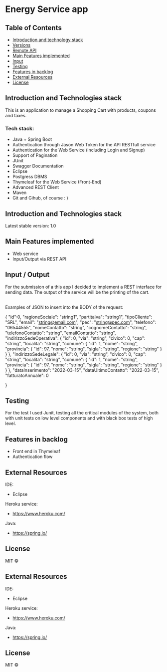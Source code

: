 # Energy Service app

## Table of Contents

- [Introduction and technology stack](#Introduction-and-Technologies-stack)
- [Versions](#Version)
- [Remote API](#Remote-API)
- [Main Features implemented](#Main-Features-implemented)
- [Input](#Input)
- [Testing](#Testing)
- [Features in backlog](#Feature-In-Backlog)
- [External Resources](#External-resources)
- [License](#License)

## Introduction and Technologies stack
This is an application to manage a Shopping Cart with products, coupons and taxes. 

### Tech stack: 
- Java + Spring Boot
- Authentication through Jason Web Token for the API RESTfull service
- Authentication for the Web Service (including Login and Signup)
- Support of Pagination
- JUnit
- Swagger Documentation
- Eclipse
- Postgress DBMS
- Thymeleaf for the Web Service (Front-End)
- Advanced REST Client
- Maven
- Git and Gihub, of course : ) 

## Introduction and Technologies stack

Latest stable version: 1.0  


## Main Features implemented

- Web service
- Input/Output via REST API

## Input / Output

For the submission of a this app I decided to implement a REST interface for sending data. The output of the service will be the printing of the cart.

<br>
Examples of JSON to insert into the BODY of the request:


{
  "id":0,
  "ragioneSociale": "string1",
  "partitaIva": "string1",
  "tipoCliente": "SRL",
  "email": "string@email.com",
  "pec": "string@pec.com",
  "telefono": "06544555",
  "nomeContatto": "string",
  "cognomeContatto": "string",
  "telefonoContatto": "string",
  "emailContatto": "string",
  "indirizzoSedeOperativa": {
    "id": 0,
    "via": "string",
    "civico": 0,
    "cap": "string",
    "localita": "string",
    "comune": {
      "id": 1,
      "nome": "string",
      "provincia": {
        "id": 97,
        "nome": "string",
        "sigla": "string",
        "regione": "string"
      }
    }
  },
  "indirizzoSedeLegale": {
    "id": 0,
    "via": "string",
    "civico": 0,
    "cap": "string",
    "localita": "string",
    "comune": {
      "id": 1,
      "nome": "string",
      "provincia": {
        "id": 97,
        "nome": "string",
        "sigla": "string",
        "regione": "string"
      }
    }
  },
  "dataInserimento": "2022-03-15",
  "dataUltimoContatto": "2022-03-15",
  "fatturatoAnnuale": 0
  
}

## Testing

For the test I used Junit, testing all the critical modules of the system, both with unit tests on low level components and with black box tests of high level. 

## Features in backlog

- Front end in Thymeleaf
- Authentication flow


## External Resources
IDE:  
- Eclipse

Heroku service:  
- https://www.heroku.com/


Java:  
- https://spring.io/

## License
MIT ©


## External Resources
IDE:  
- Eclipse

Heroku service:  
- https://www.heroku.com/

Java:  
- https://spring.io/

## License
MIT ©
